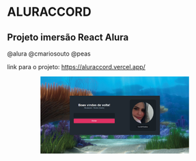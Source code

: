 # ALURACCORD
## Projeto imersão React Alura

@alura @cmariosouto @peas

link para o projeto: https://aluraccord.vercel.app/

<div align="center">
  <img height="180em" src="https://github.com/CarlaMGaldino/ALURACCORD/blob/main/imagens/foto-projeto.png"/>
</div>
